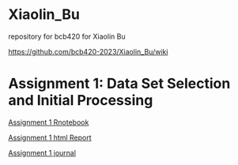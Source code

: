 # Xiaolin_Bu
repository for bcb420 for Xiaolin Bu


https://github.com/bcb420-2023/Xiaolin_Bu/wiki


# Assignment 1: Data Set Selection and Initial Processing

[Assignment 1 Rnotebook](https://github.com/bcb420-2023/Xiaolin_Bu/blob/main/Assignment1.Rmd)

[Assignment 1 html Report](https://github.com/bcb420-2023/Xiaolin_Bu/blob/main/Assignment1.html)

[Assignment 1 journal](https://github.com/bcb420-2023/Xiaolin_Bu/wiki/Assignment-1:-Data-Set-Selection-and-Initial-Processing)
